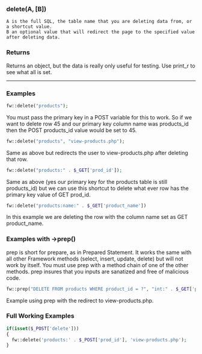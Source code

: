 ### delete(A, [B])
	A is the full SQL, the table name that you are deleting data from, or a shortcut value.
	B an optional value that will redirect the page to the specified value after deleting data.

### Returns
Returns an object, but the data is really only useful for testing.  Use print_r to see what all is set.


----


### Examples
```php
fw::delete("products");
```
You must pass the primary key in a POST variable for this to work. So if we want to delete row 45 and our primary key column name was products_id then the POST products_id value would be set to 45.

```php
fw::delete("products", "view-products.php");
```
Same as above but redirects the user to view-products.php after deleting that row.

```php
fw::delete("products:" . $_GET['prod_id']);
```
Same as above (yes our primary key for the products table is still products_id) but we can use this shortcut to delete what ever row has the primary key value of GET prod_id.

```php
fw::delete("products:name:" . $_GET['product_name'])
```
In this example we are deleting the row with the column name set as GET product_name.

### Examples with ->prep()
prep is short for prepare, as in Prepared Statement. It works the same with all other Framework methods (select, insert, update, delete) but will not work by itself.  You must use prep with a method chain of one of the other methods.  prep insures that you inputs are sanatized and free of malicious code. 

```php
fw::prep("DELETE FROM products WHERE product_id = ?", "int:" . $_GET['prod_id'])->delete("view-products.php")
```
Example using prep with the redirect to view-products.php.

### Full Working Examples
```php
if(isset($_POST['delete'])) 
{
  fw::delete('products:' . $_POST['prod_id'], 'view-products.php');
}
```